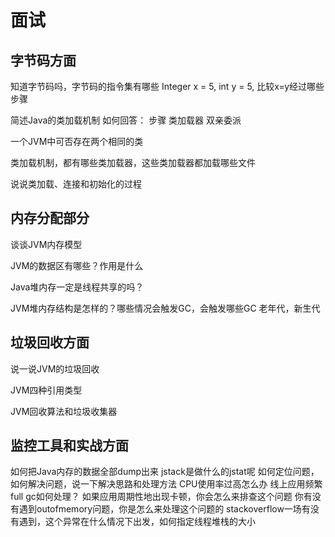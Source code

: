 # 面试

## 字节码方面

知道字节码吗，字节码的指令集有哪些
Integer x = 5, int y = 5, 比较x=y经过哪些步骤

简述Java的类加载机制
如何回答：
步骤
类加载器
双亲委派

一个JVM中可否存在两个相同的类

类加载机制，都有哪些类加载器，这些类加载器都加载哪些文件

说说类加载、连接和初始化的过程

## 内存分配部分

谈谈JVM内存模型

JVM的数据区有哪些？作用是什么

Java堆内存一定是线程共享的吗？

JVM堆内存结构是怎样的？哪些情况会触发GC，会触发哪些GC
老年代，新生代

## 垃圾回收方面

说一说JVM的垃圾回收

JVM四种引用类型

JVM回收算法和垃圾收集器

## 监控工具和实战方面

如何把Java内存的数据全部dump出来
jstack是做什么的jstat呢
如何定位问题，如何解决问题，说一下解决思路和处理方法
CPU使用率过高怎么办
线上应用频繁full gc如何处理？
如果应用周期性地出现卡顿，你会怎么来排查这个问题
你有没有遇到outofmemory问题，你是怎么来处理这个问题的
stackoverflow一场有没有遇到，这个异常在什么情况下出发，如何指定线程堆栈的大小

